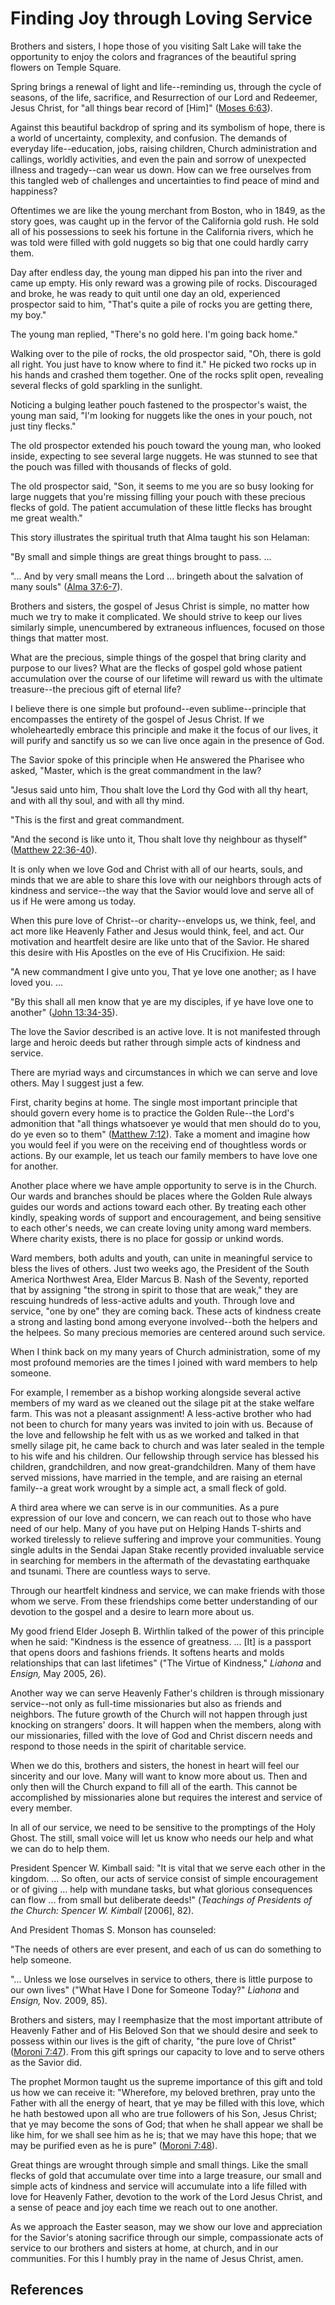 # Finding Joy through Loving Service

Brothers and sisters, I hope those of you visiting Salt Lake will take the
opportunity to enjoy the colors and fragrances of the beautiful spring flowers
on Temple Square.

Spring brings a renewal of light and life--reminding us, through the cycle of
seasons, of the life, sacrifice, and Resurrection of our Lord and Redeemer,
Jesus Christ, for "all things bear record of [Him]" ([Moses
6:63](/scriptures/pgp/moses/6.63?lang=eng#62)).

Against this beautiful backdrop of spring and its symbolism of hope, there is
a world of uncertainty, complexity, and confusion. The demands of everyday
life--education, jobs, raising children, Church administration and callings,
worldly activities, and even the pain and sorrow of unexpected illness and
tragedy--can wear us down. How can we free ourselves from this tangled web of
challenges and uncertainties to find peace of mind and happiness?

Oftentimes we are like the young merchant from Boston, who in 1849, as the
story goes, was caught up in the fervor of the California gold rush. He sold
all of his possessions to seek his fortune in the California rivers, which he
was told were filled with gold nuggets so big that one could hardly carry
them.

Day after endless day, the young man dipped his pan into the river and came up
empty. His only reward was a growing pile of rocks. Discouraged and broke, he
was ready to quit until one day an old, experienced prospector said to him,
"That's quite a pile of rocks you are getting there, my boy."

The young man replied, "There's no gold here. I'm going back home."

Walking over to the pile of rocks, the old prospector said, "Oh, there is gold
all right. You just have to know where to find it." He picked two rocks up in
his hands and crashed them together. One of the rocks split open, revealing
several flecks of gold sparkling in the sunlight.

Noticing a bulging leather pouch fastened to the prospector's waist, the young
man said, "I'm looking for nuggets like the ones in your pouch, not just tiny
flecks."

The old prospector extended his pouch toward the young man, who looked inside,
expecting to see several large nuggets. He was stunned to see that the pouch
was filled with thousands of flecks of gold.

The old prospector said, "Son, it seems to me you are so busy looking for
large nuggets that you're missing filling your pouch with these precious
flecks of gold. The patient accumulation of these little flecks has brought me
great wealth."

This story illustrates the spiritual truth that Alma taught his son Helaman:

"By small and simple things are great things brought to pass. ...

"... And by very small means the Lord ... bringeth about the salvation of many
souls" ([Alma 37:6-7](/scriptures/bofm/alma/37.6-7?lang=eng#5)).

Brothers and sisters, the gospel of Jesus Christ is simple, no matter how much
we try to make it complicated. We should strive to keep our lives similarly
simple, unencumbered by extraneous influences, focused on those things that
matter most.

What are the precious, simple things of the gospel that bring clarity and
purpose to our lives? What are the flecks of gospel gold whose patient
accumulation over the course of our lifetime will reward us with the ultimate
treasure--the precious gift of eternal life?

I believe there is one simple but profound--even sublime--principle that
encompasses the entirety of the gospel of Jesus Christ. If we wholeheartedly
embrace this principle and make it the focus of our lives, it will purify and
sanctify us so we can live once again in the presence of God.

The Savior spoke of this principle when He answered the Pharisee who asked,
"Master, which is the great commandment in the law?

"Jesus said unto him, Thou shalt love the Lord thy God with all thy heart, and
with all thy soul, and with all thy mind.

"This is the first and great commandment.

"And the second is like unto it, Thou shalt love thy neighbour as thyself"
([Matthew 22:36-40](/scriptures/nt/matt/22.36-40?lang=eng#35)).

It is only when we love God and Christ with all of our hearts, souls, and
minds that we are able to share this love with our neighbors through acts of
kindness and service--the way that the Savior would love and serve all of us
if He were among us today.

When this pure love of Christ--or charity--envelops us, we think, feel, and
act more like Heavenly Father and Jesus would think, feel, and act. Our
motivation and heartfelt desire are like unto that of the Savior. He shared
this desire with His Apostles on the eve of His Crucifixion. He said:

"A new commandment I give unto you, That ye love one another; as I have loved
you. ...

"By this shall all men know that ye are my disciples, if ye have love one to
another" ([John 13:34-35](/scriptures/nt/john/13.34-35?lang=eng#33)).

The love the Savior described is an active love. It is not manifested through
large and heroic deeds but rather through simple acts of kindness and service.

There are myriad ways and circumstances in which we can serve and love others.
May I suggest just a few.

First, charity begins at home. The single most important principle that should
govern every home is to practice the Golden Rule--the Lord's admonition that
"all things whatsoever ye would that men should do to you, do ye even so to
them" ([Matthew 7:12](/scriptures/nt/matt/7.12?lang=eng#11)). Take a moment
and imagine how you would feel if you were on the receiving end of thoughtless
words or actions. By our example, let us teach our family members to have love
one for another.

Another place where we have ample opportunity to serve is in the Church. Our
wards and branches should be places where the Golden Rule always guides our
words and actions toward each other. By treating each other kindly, speaking
words of support and encouragement, and being sensitive to each other's needs,
we can create loving unity among ward members. Where charity exists, there is
no place for gossip or unkind words.

Ward members, both adults and youth, can unite in meaningful service to bless
the lives of others. Just two weeks ago, the President of the South America
Northwest Area, Elder Marcus B. Nash of the Seventy, reported that by
assigning "the strong in spirit to those that are weak," they are rescuing
hundreds of less-active adults and youth. Through love and service, "one by
one" they are coming back. These acts of kindness create a strong and lasting
bond among everyone involved--both the helpers and the helpees. So many
precious memories are centered around such service.

When I think back on my many years of Church administration, some of my most
profound memories are the times I joined with ward members to help someone.

For example, I remember as a bishop working alongside several active members
of my ward as we cleaned out the silage pit at the stake welfare farm. This
was not a pleasant assignment! A less-active brother who had not been to
church for many years was invited to join with us. Because of the love and
fellowship he felt with us as we worked and talked in that smelly silage pit,
he came back to church and was later sealed in the temple to his wife and his
children. Our fellowship through service has blessed his children,
grandchildren, and now great-grandchildren. Many of them have served missions,
have married in the temple, and are raising an eternal family--a great work
wrought by a simple act, a small fleck of gold.

A third area where we can serve is in our communities. As a pure expression of
our love and concern, we can reach out to those who have need of our help.
Many of you have put on Helping Hands T-shirts and worked tirelessly to
relieve suffering and improve your communities. Young single adults in the
Sendai Japan Stake recently provided invaluable service in searching for
members in the aftermath of the devastating earthquake and tsunami. There are
countless ways to serve.

Through our heartfelt kindness and service, we can make friends with those
whom we serve. From these friendships come better understanding of our
devotion to the gospel and a desire to learn more about us.

My good friend Elder Joseph B. Wirthlin talked of the power of this principle
when he said: "Kindness is the essence of greatness. ... [It] is a passport that
opens doors and fashions friends. It softens hearts and molds relationships
that can last lifetimes" ("The Virtue of Kindness," _Liahona_ and _Ensign,_
May 2005, 26).

Another way we can serve Heavenly Father's children is through missionary
service--not only as full-time missionaries but also as friends and neighbors.
The future growth of the Church will not happen through just knocking on
strangers' doors. It will happen when the members, along with our
missionaries, filled with the love of God and Christ discern needs and respond
to those needs in the spirit of charitable service.

When we do this, brothers and sisters, the honest in heart will feel our
sincerity and our love. Many will want to know more about us. Then and only
then will the Church expand to fill all of the earth. This cannot be
accomplished by missionaries alone but requires the interest and service of
every member.

In all of our service, we need to be sensitive to the promptings of the Holy
Ghost. The still, small voice will let us know who needs our help and what we
can do to help them.

President Spencer W. Kimball said: "It is vital that we serve each other in
the kingdom. ... So often, our acts of service consist of simple encouragement
or of giving ... help with mundane tasks, but what glorious consequences can
flow ... from small but deliberate deeds!" (_Teachings of Presidents of the
Church: Spencer W. Kimball_ [2006], 82).

And President Thomas S. Monson has counseled:

"The needs of others are ever present, and each of us can do something to help
someone.

"... Unless we lose ourselves in service to others, there is little purpose to
our own lives" ("What Have I Done for Someone Today?" _Liahona_ and _Ensign,_
Nov. 2009, 85).

Brothers and sisters, may I reemphasize that the most important attribute of
Heavenly Father and of His Beloved Son that we should desire and seek to
possess within our lives is the gift of charity, "the pure love of Christ"
([Moroni 7:47](/scriptures/bofm/moro/7.47?lang=eng#46)). From this gift
springs our capacity to love and to serve others as the Savior did.

The prophet Mormon taught us the supreme importance of this gift and told us
how we can receive it: "Wherefore, my beloved brethren, pray unto the Father
with all the energy of heart, that ye may be filled with this love, which he
hath bestowed upon all who are true followers of his Son, Jesus Christ; that
ye may become the sons of God; that when he shall appear we shall be like him,
for we shall see him as he is; that we may have this hope; that we may be
purified even as he is pure" ([Moroni
7:48](/scriptures/bofm/moro/7.48?lang=eng#47)).

Great things are wrought through simple and small things. Like the small
flecks of gold that accumulate over time into a large treasure, our small and
simple acts of kindness and service will accumulate into a life filled with
love for Heavenly Father, devotion to the work of the Lord Jesus Christ, and a
sense of peace and joy each time we reach out to one another.

As we approach the Easter season, may we show our love and appreciation for
the Savior's atoning sacrifice through our simple, compassionate acts of
service to our brothers and sisters at home, at church, and in our
communities. For this I humbly pray in the name of Jesus Christ, amen.

## References

